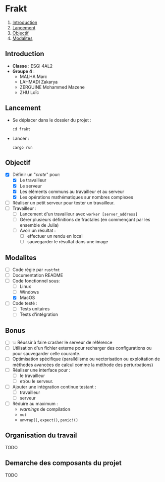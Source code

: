 # Frakt

1. [Introduction](#introduction)
2. [Lancement](#lancement)
3. [Objectif](#objectif)
4. [Modalites](#modalites)

## Introduction
- **Classe** : ESGI 4AL2
- **Groupe 4** :
  - MALHA Marc
  - LAHMADI Zakarya
  - ZERGUINE Mohammed Mazene
  - ZHU Loïc

## Lancement
- Se déplacer dans le dossier du projet :
  ```
  cd frakt
  ```
- Lancer :
  ```
  cargo run
  ```

## Objectif
- [x] Définir un "_crate_" pour:
  - [x] Le travailleur
  - [x] Le serveur
  - [x] Les éléments communs au travailleur et au serveur
  - [x] Les opérations mathématiques sur nombres complexes

- [ ] Réaliser un petit serveur pour tester un travailleur.
- [ ] Travailleur :
  - [ ] Lancement d'un travailleur avec `worker [server_address]`
  - [ ] Gérer plusieurs définitions de fractales (en commençant par les ensemble de Julia)
  - [ ] Avoir un résultat :
    - [ ] effectuer un rendu en local
    - [ ] sauvegarder le résultat dans une image

## Modalites
- [ ] Code régie par `rustfmt`
- [ ] Documentation README
- [ ] Code fonctionnel sous:
  - [ ] Linux
  - [ ] Windows
  - [x] MacOS
- [ ] Code testé :
  - [ ] Tests unitaires
  - [ ] Tests d'intégration

## Bonus
- [ ] 💥 Réussir à faire crasher le serveur de référence
- [ ] Utilisation d'un fichier externe pour recharger des configurations ou pour sauvegarder celle courante.
- [ ] Optimisation spécifique (parallélisme ou vectorisation ou exploitation de méthodes avancées de calcul comme la méthode des perturbations)
- [ ] Réaliser une interface pour :
  - [ ] le travailleur
  - [ ] et/ou le serveur.
- [ ] Ajouter une intégration continue testant :
  - [ ] travailleur
  - [ ] serveur
- [ ] Réduire au maximum :
  - _warnings_ de compilation
  - `mut`
  - `unwrap()`, `expect()`, `panic!()`

## Organisation du travail
TODO

## Demarche des composants du projet
TODO